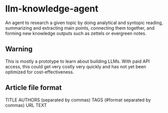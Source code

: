 # llm-knowledge-agent

An agent to research a given topic by doing analytical and syntopic reading, summarizing and extracting main points, connecting them together, 
and forming new knowledge outputs such as zettels or evergreen notes.

## Warning
This is mostly a prototype to learn about building LLMs. With paid API access, this could get very costly very quickly and has not yet been optimized for cost-effectiveness.

## Article file format
TITLE
AUTHORS (separated by commas)
TAGS (#format separated by commas)
URL
TEXT